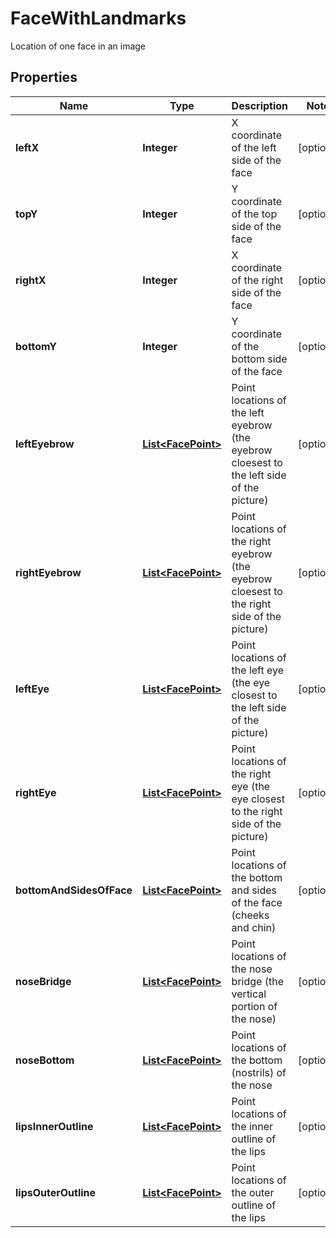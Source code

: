 

# FaceWithLandmarks

Location of one face in an image

## Properties

| Name | Type | Description | Notes |
|------------ | ------------- | ------------- | -------------|
|**leftX** | **Integer** | X coordinate of the left side of the face |  [optional] |
|**topY** | **Integer** | Y coordinate of the top side of the face |  [optional] |
|**rightX** | **Integer** | X coordinate of the right side of the face |  [optional] |
|**bottomY** | **Integer** | Y coordinate of the bottom side of the face |  [optional] |
|**leftEyebrow** | [**List&lt;FacePoint&gt;**](FacePoint.md) | Point locations of the left eyebrow (the eyebrow cloesest to the left side of the picture) |  [optional] |
|**rightEyebrow** | [**List&lt;FacePoint&gt;**](FacePoint.md) | Point locations of the right eyebrow (the eyebrow cloesest to the right side of the picture) |  [optional] |
|**leftEye** | [**List&lt;FacePoint&gt;**](FacePoint.md) | Point locations of the left eye (the eye closest to the left side of the picture) |  [optional] |
|**rightEye** | [**List&lt;FacePoint&gt;**](FacePoint.md) | Point locations of the right eye (the eye closest to the right side of the picture) |  [optional] |
|**bottomAndSidesOfFace** | [**List&lt;FacePoint&gt;**](FacePoint.md) | Point locations of the bottom and sides of the face (cheeks and chin) |  [optional] |
|**noseBridge** | [**List&lt;FacePoint&gt;**](FacePoint.md) | Point locations of the nose bridge (the vertical portion of the nose) |  [optional] |
|**noseBottom** | [**List&lt;FacePoint&gt;**](FacePoint.md) | Point locations of the bottom (nostrils) of the nose |  [optional] |
|**lipsInnerOutline** | [**List&lt;FacePoint&gt;**](FacePoint.md) | Point locations of the inner outline of the lips |  [optional] |
|**lipsOuterOutline** | [**List&lt;FacePoint&gt;**](FacePoint.md) | Point locations of the outer outline of the lips |  [optional] |



